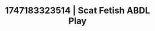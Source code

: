 ---
categories:
- Footjob
- MILF
- E-girl erotica
- Erotic dreamscape
- Deepthroat
image: /assets/images/1747183323514.webp
layout: post
seo:
  description: Featured content with high-quality Scat Fetish, ABDL Play. HD images
    available.
  keywords: Scat Fetish, ABDL Play
  og_image: /assets/images/1747183323514.webp
  schema_type: VisualArtwork
tags:
- '#1747183323514'
- Scat Fetish
- ABDL Play
title: 1747183323514 | Scat Fetish ABDL Play
---